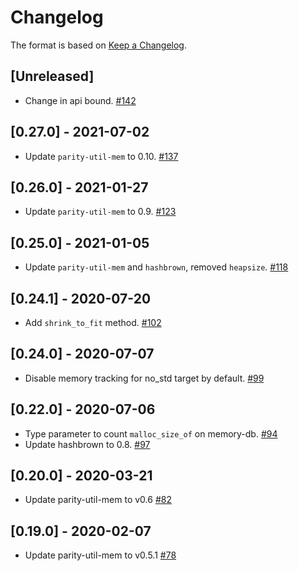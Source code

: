 # Changelog

The format is based on [Keep a Changelog].

[Keep a Changelog]: http://keepachangelog.com/en/1.0.0/

## [Unreleased]
- Change in api bound. [#142](https://github.com/paritytech/trie/pull/142)

## [0.27.0] - 2021-07-02
- Update `parity-util-mem` to 0.10. [#137](https://github.com/paritytech/trie/pull/137)

## [0.26.0] - 2021-01-27
- Update `parity-util-mem` to 0.9. [#123](https://github.com/paritytech/trie/pull/123)

## [0.25.0] - 2021-01-05
- Update `parity-util-mem` and `hashbrown`, removed `heapsize`. [#118](https://github.com/paritytech/trie/pull/118)

## [0.24.1] - 2020-07-20
- Add `shrink_to_fit` method. [#102](https://github.com/paritytech/trie/pull/102)

## [0.24.0] - 2020-07-07
- Disable memory tracking for no_std target by default. [#99](https://github.com/paritytech/trie/pull/99)

## [0.22.0] - 2020-07-06
- Type parameter to count `malloc_size_of` on memory-db. [#94](https://github.com/paritytech/trie/pull/94)
- Update hashbrown to 0.8. [#97](https://github.com/paritytech/trie/pull/97)

## [0.20.0] - 2020-03-21
- Update parity-util-mem to v0.6 [#82](https://github.com/paritytech/trie/pull/82)

## [0.19.0] - 2020-02-07
- Update parity-util-mem to v0.5.1 [#78](https://github.com/paritytech/trie/pull/78)
